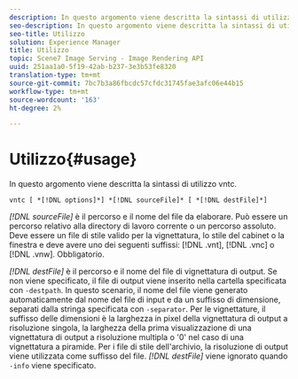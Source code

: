 ```yaml
---
description: In questo argomento viene descritta la sintassi di utilizzo vntc.
seo-description: In questo argomento viene descritta la sintassi di utilizzo vntc.
seo-title: Utilizzo
solution: Experience Manager
title: Utilizzo
topic: Scene7 Image Serving - Image Rendering API
uuid: 251aa1a0-5f19-42ab-b237-3e3b53fe8320
translation-type: tm+mt
source-git-commit: 7bc7b3a86fbcdc57cfdc31745fae3afc06e44b15
workflow-type: tm+mt
source-wordcount: '163'
ht-degree: 2%

---
```



# Utilizzo{#usage}

In questo argomento viene descritta la sintassi di utilizzo vntc.

`vntc [ *[!DNL options]*] *[!DNL sourceFile]* [ *[!DNL destFile]*]`

*[!DNL sourceFile]* è il percorso e il nome del file da elaborare. Può essere un percorso relativo alla directory di lavoro corrente o un percorso assoluto. Deve essere un file di stile valido per la vignettatura, lo stile del cabinet o la finestra e deve avere uno dei seguenti suffissi: [!DNL .vnt], [!DNL .vnc] o [!DNL .vnw]. Obbligatorio.

*[!DNL destFile]* è il percorso e il nome del file di vignettatura di output. Se non viene specificato, il file di output viene inserito nella cartella specificata con `-destpath`. In questo scenario, il nome del file viene generato automaticamente dal nome del file di input e da un suffisso di dimensione, separati dalla stringa specificata con `-separator`. Per le vignettature, il suffisso delle dimensioni è la larghezza in pixel della vignettatura di output a risoluzione singola, la larghezza della prima visualizzazione di una vignettatura di output a risoluzione multipla o &#39;0&#39; nel caso di una vignettatura a piramide. Per i file di stile dell&#39;archivio, la risoluzione di output viene utilizzata come suffisso del file. *[!DNL destFile]* viene ignorato quando  `-info` viene specificato.
